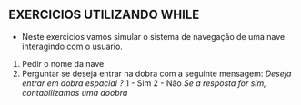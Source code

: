 ## EXERCICIOS UTILIZANDO WHILE 

- Neste exercicios vamos simular o sistema de navegação de uma nave interagindo com o usuario.

1. Pedir o nome da nave
2. Perguntar se deseja entrar na dobra com a seguinte mensagem:
*Deseja entrar em dobra espacial ?*
1 - Sim
2 - Não
*Se a resposta for sim, contabilizamos uma doobra*